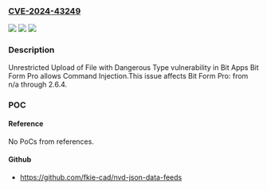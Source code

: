 ### [CVE-2024-43249](https://cve.mitre.org/cgi-bin/cvename.cgi?name=CVE-2024-43249)
![](https://img.shields.io/static/v1?label=Product&message=Bit%20Form%20Pro&color=blue)
![](https://img.shields.io/static/v1?label=Version&message=n%2Fa%3C%3D%202.6.4%20&color=brighgreen)
![](https://img.shields.io/static/v1?label=Vulnerability&message=CWE-434%20Unrestricted%20Upload%20of%20File%20with%20Dangerous%20Type&color=brighgreen)

### Description

Unrestricted Upload of File with Dangerous Type vulnerability in Bit Apps Bit Form Pro allows Command Injection.This issue affects Bit Form Pro: from n/a through 2.6.4.

### POC

#### Reference
No PoCs from references.

#### Github
- https://github.com/fkie-cad/nvd-json-data-feeds

